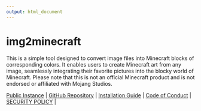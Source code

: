 ```yaml
---
output: html_document
---
```


# img2minecraft

This is a simple tool designed to convert image files into Minecraft blocks of corresponding colors. 
It enables users to create Minecraft art from any image, seamlessly integrating their favorite pictures into the blocky world of Minecraft. 
Please note that this is not an official Minecraft product and is not endorsed or affiliated with Mojang Studios.

[Public Instance](https://i2m.kagerou.dev/) | [GitHub Repository](https://github.com/elderguardian/img2minecraft) | [Installation Guide](DEPLOYMENT) | [Code of Conduct](CODE_OF_CONDUCT) | [SECURITY POLICY](SECURITY) |